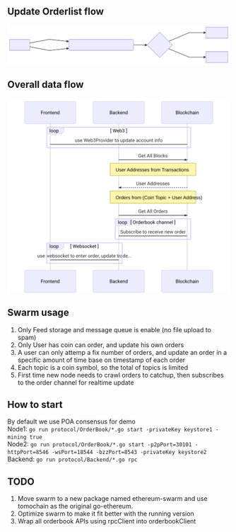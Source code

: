 ## Update Orderlist flow

![diagram1](./images/diagram1.svg)

## Overall data flow

![diagram2](./images/diagram2.svg)

## Swarm usage

1. Only Feed storage and message queue is enable (no file upload to spam)
1. Only User has coin can order, and update his own orders
1. A user can only attemp a fix number of orders, and update an order in a specific amount of time base on timestamp of each order
1. Each topic is a coin symbol, so the total of topics is limited
1. First time new node needs to crawl orders to catchup, then subscribes to the order channel for realtime update

## How to start

By default we use POA consensus for demo  
Node1: `go run protocol/OrderBook/*.go start -privateKey keystore1 -mining true`  
Node2: `go run protocol/OrderBook/*.go start -p2pPort=30101 -httpPort=8546 -wsPort=18544 -bzzPort=8543 -privateKey keystore2`  
Backend: `go run protocol/Backend/*.go rpc`

## TODO

1. Move swarm to a new package named ethereum-swarm and use tomochain as the original go-ethereum.
2. Optimize swarm to make it fit better with the running version
3. Wrap all orderbook APIs using rpcClient into orderbookClient
